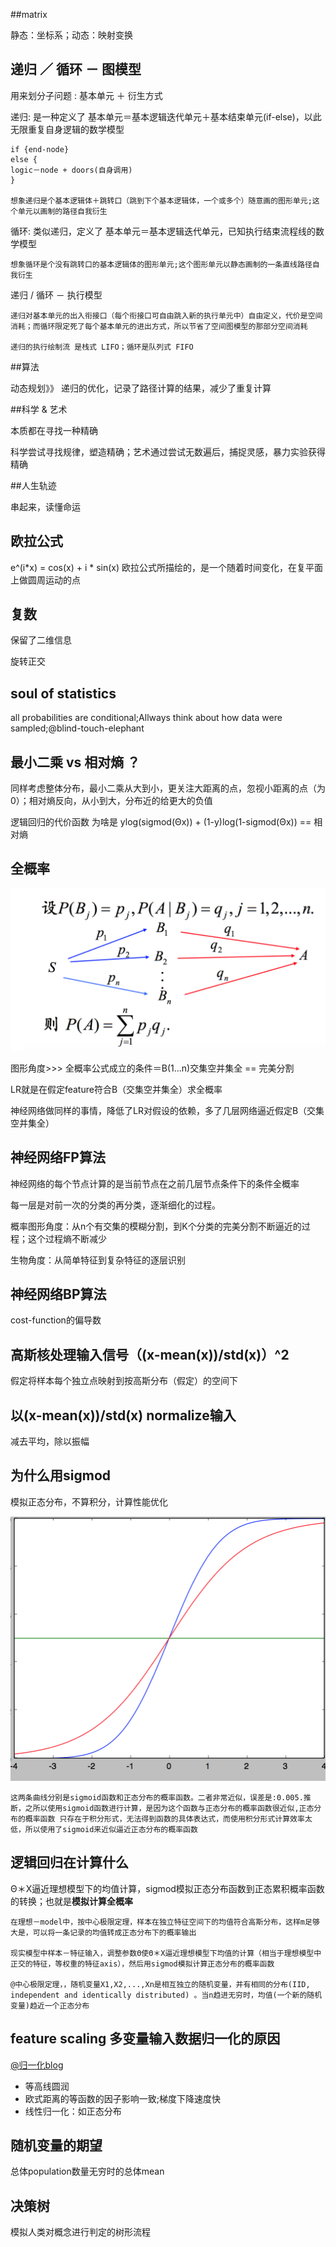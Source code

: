 ##matrix

静态：坐标系；动态：映射变换

## 递归 ／ 循环 － 图模型

用来划分子问题 : 基本单元 ＋ 衍生方式

递归: 是一种定义了 基本单元＝基本逻辑迭代单元＋基本结束单元(if-else)，以此无限重复自身逻辑的数学模型

	if {end-node}
	else {
	logic－node + doors(自身调用)
	}
	
	想象递归是个基本逻辑体＋跳转口（跳到下个基本逻辑体，一个或多个）随意画的图形单元;这个单元以画制的路径自我衍生

循环: 类似递归，定义了 基本单元＝基本逻辑迭代单元，已知执行结束流程线的数学模型

	想象循环是个没有跳转口的基本逻辑体的图形单元;这个图形单元以静态画制的一条直线路径自我衍生

递归 / 循环 － 执行模型

	递归对基本单元的出入衔接口（每个衔接口可自由跳入新的执行单元中）自由定义，代价是空间消耗；而循环限定死了每个基本单元的进出方式，所以节省了空间图模型的那部分空间消耗
	
	递归的执行绘制流 是栈式 LIFO；循环是队列式 FIFO

##算法

动态规划》》 递归的优化，记录了路径计算的结果，减少了重复计算

##科学 & 艺术

本质都在寻找一种精确

科学尝试寻找规律，塑造精确；艺术通过尝试无数遍后，捕捉灵感，暴力实验获得精确

##人生轨迹

串起来，读懂命运

## 欧拉公式

e^(i*x) = cos(x) + i * sin(x) 欧拉公式所描绘的，是一个随着时间变化，在复平面上做圆周运动的点

## 复数

保留了二维信息

旋转正交

## soul of statistics

all probabilities are conditional;Allways think about how data were sampled;@blind-touch-elephant

## 最小二乘 vs 相对熵 ？

同样考虑整体分布，最小二乘从大到小，更关注大距离的点，忽视小距离的点（为0）；相对熵反向，从小到大，分布近的给更大的负值

逻辑回归的代价函数 为啥是 ylog(sigmod(Θx)) + (1-y)log(1-sigmod(Θx)) == 相对熵

## 全概率

![](img/full_probability.png)

图形角度>>> 全概率公式成立的条件＝B(1...n)交集空并集全 == 完美分割

LR就是在假定feature符合B（交集空并集全）求全概率

神经网络做同样的事情，降低了LR对假设的依赖，多了几层网络逼近假定B（交集空并集全）

## 神经网络FP算法

神经网络的每个节点计算的是当前节点在之前几层节点条件下的条件全概率

每一层是对前一次的分类的再分类，逐渐细化的过程。

概率图形角度：从n个有交集的模糊分割，到K个分类的完美分割不断逼近的过程；这个过程熵不断减少

生物角度：从简单特征到复杂特征的逐层识别

## 神经网络BP算法

cost-function的偏导数

## 高斯核处理输入信号（(x-mean(x))/std(x)）^2

假定将样本每个独立点映射到按高斯分布（假定）的空间下

## 以(x-mean(x))/std(x) normalize输入

减去平均，除以振幅

## 为什么用sigmod

模拟正态分布，不算积分，计算性能优化

![](img/logic_vs_sigmod.png)

	这两条曲线分别是sigmoid函数和正态分布的概率函数。二者非常近似，误差是:0.005.推断，之所以使用sigmoid函数进行计算，是因为这个函数与正态分布的概率函数很近似,正态分布的概率函数 只存在于积分形式，无法得到函数的具体表达式，而使用积分形式计算效率太低，所以使用了sigmoid来近似逼近正态分布的概率函数

## 逻辑回归在计算什么

Θ＊X逼近理想模型下的均值计算，sigmod模拟正态分布函数到正态累积概率函数的转换；也就是**模拟计算全概率**

	在理想－model中，按中心极限定理，样本在独立特征空间下的均值符合高斯分布，这样m足够大是，可以将一条记录的均值转成正态分布下的概率输出

	现实模型中样本－特征输入，调整参数Θ使Θ＊X逼近理想模型下均值的计算（相当于理想模型中正交的特征，等权重的特征axis），然后用sigmod模拟计算正态分布的概率函数

	@中心极限定理，，随机变量X1,X2,...,Xn是相互独立的随机变量，并有相同的分布(IID, independent and identically distributed) 。当n趋进无穷时，均值(一个新的随机变量)趋近一个正态分布
	
## feature scaling 多变量输入数据归一化的原因

[@归一化blog](http://www.cnblogs.com/LBSer)

- 等高线圆润
- 欧式距离的等函数的因子影响一致;梯度下降速度快
- 线性归一化：如正态分布

## 随机变量的期望

总体population数量无穷时的总体mean

## 决策树

模拟人类对概念进行判定的树形流程

